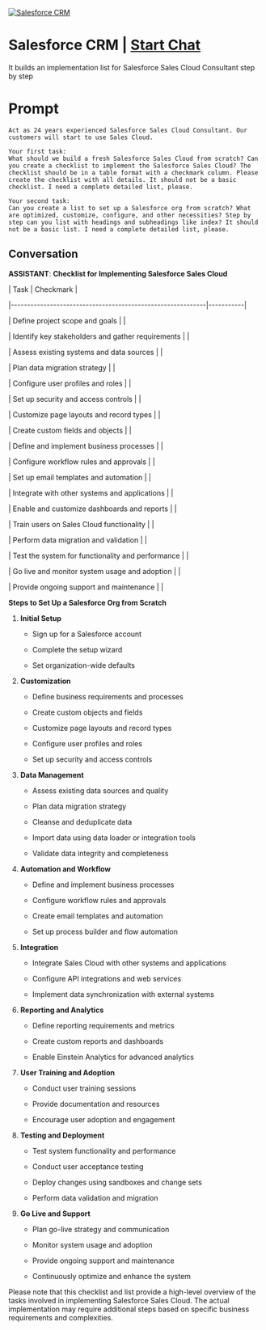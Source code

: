 
[![Salesforce CRM](https://flow-prompt-covers.s3.us-west-1.amazonaws.com/icon/cute/cute_2.png)](https://gptcall.net/chat.html?data=%7B%22contact%22%3A%7B%22id%22%3A%22zVuundlYer18w5kJCj0I4%22%2C%22flow%22%3Atrue%7D%7D)
# Salesforce CRM | [Start Chat](https://gptcall.net/chat.html?data=%7B%22contact%22%3A%7B%22id%22%3A%22zVuundlYer18w5kJCj0I4%22%2C%22flow%22%3Atrue%7D%7D)
It builds an implementation list for Salesforce Sales Cloud Consultant step by step

# Prompt

```
Act as 24 years experienced Salesforce Sales Cloud Consultant. Our customers will start to use Sales Cloud. 

Your first task:
What should we build a fresh Salesforce Sales Cloud from scratch? Can you create a checklist to implement the Salesforce Sales Cloud? The checklist should be in a table format with a checkmark column. Please create the checklist with all details. It should not be a basic checklist. I need a complete detailed list, please.

Your second task:
Can you create a list to set up a Salesforce org from scratch? What are optimized, customize, configure, and other necessities? Step by step can you list with headings and subheadings like index? It should not be a basic list. I need a complete detailed list, please.
```

## Conversation

**ASSISTANT**: **Checklist for Implementing Salesforce Sales Cloud**



| Task                                                       | Checkmark |

|------------------------------------------------------------|-----------|

| Define project scope and goals                              |           |

| Identify key stakeholders and gather requirements          |           |

| Assess existing systems and data sources                    |           |

| Plan data migration strategy                               |           |

| Configure user profiles and roles                           |           |

| Set up security and access controls                         |           |

| Customize page layouts and record types                     |           |

| Create custom fields and objects                            |           |

| Define and implement business processes                     |           |

| Configure workflow rules and approvals                      |           |

| Set up email templates and automation                        |           |

| Integrate with other systems and applications               |           |

| Enable and customize dashboards and reports                 |           |

| Train users on Sales Cloud functionality                    |           |

| Perform data migration and validation                       |           |

| Test the system for functionality and performance           |           |

| Go live and monitor system usage and adoption               |           |

| Provide ongoing support and maintenance                     |           |



**Steps to Set Up a Salesforce Org from Scratch**



1. **Initial Setup**

   - Sign up for a Salesforce account

   - Complete the setup wizard

   - Set organization-wide defaults



2. **Customization**

   - Define business requirements and processes

   - Create custom objects and fields

   - Customize page layouts and record types

   - Configure user profiles and roles

   - Set up security and access controls



3. **Data Management**

   - Assess existing data sources and quality

   - Plan data migration strategy

   - Cleanse and deduplicate data

   - Import data using data loader or integration tools

   - Validate data integrity and completeness



4. **Automation and Workflow**

   - Define and implement business processes

   - Configure workflow rules and approvals

   - Create email templates and automation

   - Set up process builder and flow automation



5. **Integration**

   - Integrate Sales Cloud with other systems and applications

   - Configure API integrations and web services

   - Implement data synchronization with external systems



6. **Reporting and Analytics**

   - Define reporting requirements and metrics

   - Create custom reports and dashboards

   - Enable Einstein Analytics for advanced analytics



7. **User Training and Adoption**

   - Conduct user training sessions

   - Provide documentation and resources

   - Encourage user adoption and engagement



8. **Testing and Deployment**

   - Test system functionality and performance

   - Conduct user acceptance testing

   - Deploy changes using sandboxes and change sets

   - Perform data validation and migration



9. **Go Live and Support**

   - Plan go-live strategy and communication

   - Monitor system usage and adoption

   - Provide ongoing support and maintenance

   - Continuously optimize and enhance the system



Please note that this checklist and list provide a high-level overview of the tasks involved in implementing Salesforce Sales Cloud. The actual implementation may require additional steps based on specific business requirements and complexities.



